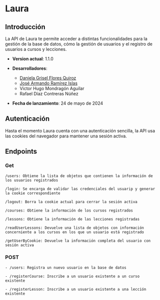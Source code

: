 # Laura

## Introducción 

La API de Laura te permite acceder a distintas funcionalidades para la gestión de la base de datos, cómo la gestión de usuarios y el registro de usuarios a cursos y lecciones.

 - **Version actual**: 1.1.0
 - **Desarrolladores**:
    - [Daniela Grisel Flores Quiroz](https://github.com/Daniela-Flores)
    - [José Armando Ramírez Islas](https://github.com/JRI11930)
    - Victor Hugo Mondragón Aguilar
    - Rafael Díaz Contreras Núñez
  
 - **Fecha de lanzamiento**: 24 de mayo de 2024

 ## Autenticación

Hasta el momento Laura cuenta con una autenticación sencilla, la API usa las cookies del navegador para mantener una sesión activa.

## Endpoints 
### Get

    /users: Obtiene la lista de objetos que contienen la información de los usuarios registrados

    /login: Se encarga de validar las credenciales del usuarip y generar la cookie correspondiente 
    
    /logout: Borra la cookie actual para cerrar la sesión activa
    
    /courses: Obtiene la información de los cursos registrados
    
    /lessons: Obtiene la información de las lecciones registradas

    /readUserLessons: Devuelve una lista de objetos con información concerniente a los cursos en los que un usuario está registrado

    /getUserByCookie: Devuelve la información completa del usuario con sesión activa

### POST
    - /users: Registra un nuevo usuario en la base de datos
    
    - /registerCourse: Inscribe a un usuario existente a un curso existente
    
    - /registerLesson: Inscribe a un usuario existente a una lección existente